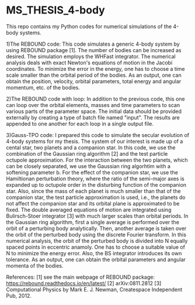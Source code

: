 # MS_THESIS_4-body
This repo contains my Python codes for numerical simulations of the 4-body systems.

1)The REBOUND code:
This code simulates a generic 4-body system by using REBOUND package [1]. The number of bodies can be increased as desired. The simulation employs the WHFast integrator. The numerical analysis deals with exact Newton's equations of motion in the Jacobi coordinates. To minimize the error in the energy, one has to choose a time scale smaller than the orbital period of the bodies. As an output, one can obtain the position, velocity, orbital parameters, total energy and angular momentum, etc. of the bodies.

2)The REBOUND code with loop:
In addition to the previous code, this one can loop over the orbital elements, masses and time parameters to scan various parts of the parameter space. The initial data should be provided externally by creating a type of batch file named "input". The results are appended to one another for each loop in a single output file.

3)Gauss-TPO code:
I prepared this code to simulate the secular evolution of 4-body systems for my thesis. The system  of our interest is made up of a cental star, two planets and a companion star. In this code, we use the combination of the Gaussian ring algorithm [2] and the test particle octupole approximation. For the interaction between the two planets, which can be closely separated, we use the Gaussian ring algorhtim with a softening parameter b. For the effect of the companion star, we use the Hamiltionan perturbation theory, where the ratio of the semi-major axes is expanded up to octupole order in the disturbing function of the companion star. 
Also, since the mass of each planet is much smaller than that of the companion star, the test particle approximation is used, i.e., the planets do not affect the companion star and its orbital plane is approximated to be fixed. The double averaged equations of motion are integrated using Bulirsch-Stoer integrator [3] with much larger scales than orbital periods. In the Gaussian ring algorithm, first a single average is performed over the orbit of a perturbing body analytically. Then, another average is taken over the orbit of the perturbed body using the discrete Fourier transform. In this numerical analysis, the orbit of the perturbed body is divided into N equally spaced points in eccentric anamoly. One has to choose a suitable value of N to minimize the energy error. Also, the BS integrator introduces its own tolerance. As an output, one can obtain the orbital parameters and angular momenta of the bodies.

References:
[1] see the main webpage of REBOUND package: https://rebound.readthedocs.io/en/latest/
[2] arXiv:0811.2812
[3] Computational Physics by Mark E. J. Newman, Createspace Independent Pub, 2012.
